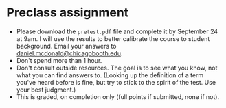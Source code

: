 # Preclass assignment

* Please download the `pretest.pdf` file and complete it by September 24 at 9am. I will use the results to better calibrate the course to student background. Email your answers to <daniel.mcdonald@chicagobooth.edu>.
* Don't spend more than 1 hour.
* Don't consult outside resources. The goal is to see what you know, not what you can find answers to. (Looking up the definition of a term you've heard before is fine, but try to stick to the spirit of the test. Use your best judgment.)
* This is graded, on completion only (full points if submitted, none if not).